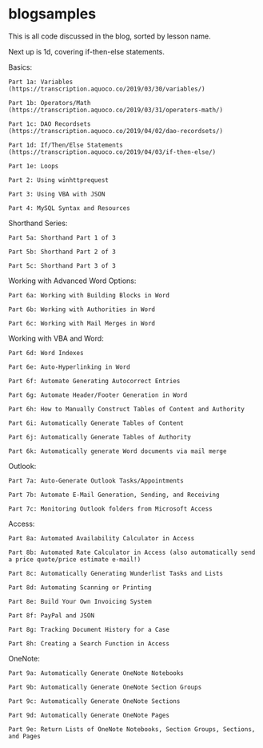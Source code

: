 # blogsamples
This is all code discussed in the blog, sorted by lesson name.

Next up is 1d, covering if-then-else statements.

Basics:

    Part 1a: Variables (https://transcription.aquoco.co/2019/03/30/variables/)
    
    Part 1b: Operators/Math (https://transcription.aquoco.co/2019/03/31/operators-math/)
    
    Part 1c: DAO Recordsets (https://transcription.aquoco.co/2019/04/02/dao-recordsets/)
    
    Part 1d: If/Then/Else Statements (https://transcription.aquoco.co/2019/04/03/if-then-else/)
    
    Part 1e: Loops
    
    Part 2: Using winhttprequest
    
    Part 3: Using VBA with JSON
    
    Part 4: MySQL Syntax and Resources
    
    
Shorthand Series:

    Part 5a: Shorthand Part 1 of 3
    
    Part 5b: Shorthand Part 2 of 3
    
    Part 5c: Shorthand Part 3 of 3
    
    
Working with Advanced Word Options:

    Part 6a: Working with Building Blocks in Word
    
    Part 6b: Working with Authorities in Word
    
    Part 6c: Working with Mail Merges in Word
    
    
Working with VBA and Word:

    Part 6d: Word Indexes
	
    Part 6e: Auto-Hyperlinking in Word
	
    Part 6f: Automate Generating Autocorrect Entries
	
    Part 6g: Automate Header/Footer Generation in Word
	
    Part 6h: How to Manually Construct Tables of Content and Authority
	
    Part 6i: Automatically Generate Tables of Content
	
    Part 6j: Automatically Generate Tables of Authority
	
    Part 6k: Automatically generate Word documents via mail merge
	
    
	
Outlook:

    Part 7a: Auto-Generate Outlook Tasks/Appointments
	
    Part 7b: Automate E-Mail Generation, Sending, and Receiving
	
    Part 7c: Monitoring Outlook folders from Microsoft Access
	
    
Access:

    Part 8a: Automated Availability Calculator in Access
	
    Part 8b: Automated Rate Calculator in Access (also automatically send a price quote/price estimate e-mail!)
	
    Part 8c: Automatically Generating Wunderlist Tasks and Lists
	
    Part 8d: Automating Scanning or Printing
	
    Part 8e: Build Your Own Invoicing System
	
    Part 8f: PayPal and JSON
	
    Part 8g: Tracking Document History for a Case
	
    Part 8h: Creating a Search Function in Access
	
    
OneNote:

    Part 9a: Automatically Generate OneNote Notebooks
	
    Part 9b: Automatically Generate OneNote Section Groups
	
    Part 9c: Automatically Generate OneNote Sections
	
    Part 9d: Automatically Generate OneNote Pages
	
    Part 9e: Return Lists of OneNote Notebooks, Section Groups, Sections, and Pages
	
